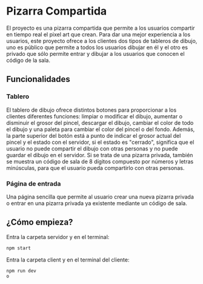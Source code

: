 # Pizarra Compartida

El proyecto es una pizarra compartida que permite a los usuarios compartir en tiempo real el pixel art que crean. Para dar una mejor experiencia a los usuarios, este proyecto ofrece a los clientes dos tipos de tableros de dibujo, uno es público que permite a todos los usuarios dibujar en él y el otro es privado que sólo permite entrar y dibujar a los usuarios que conocen el código de la sala.

## Funcionalidades
### Tablero
El tablero de dibujo ofrece distintos botones para proporcionar a los clientes diferentes funciones: limpiar o modificar el dibujo, aumentar o disminuir el grosor del pincel, descargar el dibujo, cambiar el color de todo el dibujo y una paleta para cambiar el color del pincel o del fondo.
Además, la parte superior del botón está a punto de indicar el grosor actual del pincel y el estado con el servidor, si el estado es "cerrado", significa que el usuario no puede compartir el dibujo con otras personas y no puede guardar el dibujo en el servidor. Si se trata de una pizarra privada, también se muestra un código de sala de 8 dígitos compuesto por números y letras minúsculas,  para que el usuario pueda compartirlo con otras personas.

### Página de entrada
Una página sencilla que permite al usuario crear una nueva pizarra privada o entrar en una pizarra privada ya existente mediante un código de sala.

## ¿Cómo empieza?
Entra la carpeta servidor y en el terminal:
```sh
npm start
```

Entra la carpeta client y en el terminal del cliente:
```sh
npm run dev
o
```
